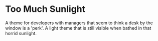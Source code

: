 # Too Much Sunlight

A theme for developers with managers that seem to think a desk
by the window is a 'perk'.  A light theme that is still visible
when bathed in that horrid sunlight.
